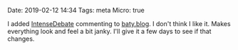 Date: 2019-02-12 14:34
Tags: meta
Micro: true

I added [IntenseDebate](https://intensedebate.com/) commenting to [baty.blog](/2019/i-added-intensedebate-commenting-to-baty). I don't think I like it. Makes everything look and feel a bit janky. I'll give it a few days to see if that changes.
